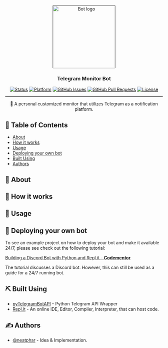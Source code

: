<p align="center">
  <a href="" rel="noopener">
 <img width=200px height=200px src="https://i.imgur.com/FxL5qM0.jpg" alt="Bot logo"></a>
</p>

<h3 align="center">Telegram Monitor Bot</h3>

<div align="center">

[![Status](https://img.shields.io/badge/status-active-success.svg)]()
[![Platform](https://img.shields.io/badge/platform-telegram-blue.svg)](https://www.telegram.org/)
[![GitHub Issues](https://img.shields.io/github/issues/neatphar/telegram-monitor-bot.svg)](https://github.com/neatphar/telegram-monitor-bot/issues)
[![GitHub Pull Requests](https://img.shields.io/github/issues-pr/neatphar/telegram-monitor-bot.svg)](https://github.com/neatphar/telegram-monitor-bot/pulls)
[![License](https://img.shields.io/badge/license-MIT-blue.svg)](/LICENSE)

</div>

---

<p align="center"> 🤖 A personal customized monitor that utilizes Telegram as a notification platform.
    <br> 
</p>

## 📝 Table of Contents

- [About](#about)
- [How it works](#working)
- [Usage](#usage)
- [Deploying your own bot](#deployment)
- [Built Using](#built_using)
- [Authors](#authors)

## 🧐 About <a name = "about"></a>

## 💭 How it works <a name = "working"></a>

## 🎈 Usage <a name = "usage"></a>

## 🚀 Deploying your own bot <a name = "deployment"></a>

To see an example project on how to deploy your bot and make it available 24/7, please see check out the following tutorial:

[Building a Discord Bot with Python and Repl.it - **Codementor**](https://www.codementor.io/@garethdwyer/building-a-discord-bot-with-python-and-repl-it-miblcwejz#setting-up-authorization-for-our-bot)

The tutorial discusses a Discord bot. However, this can still be used as a guide for a 24/7 running bot.

## ⛏️ Built Using <a name = "built_using"></a>

- [pyTelegramBotAPI](https://github.com/eternnoir/pyTelegramBotAPI) - Python Telegram API Wrapper
- [Repl.it](https://www.repl.it/) - An online IDE, Editor, Compiler, Interpreter, that can host code.

## ✍️ Authors <a name = "authors"></a>

- [@neatphar](https://github.com/neatphar) - Idea & Implementation.
